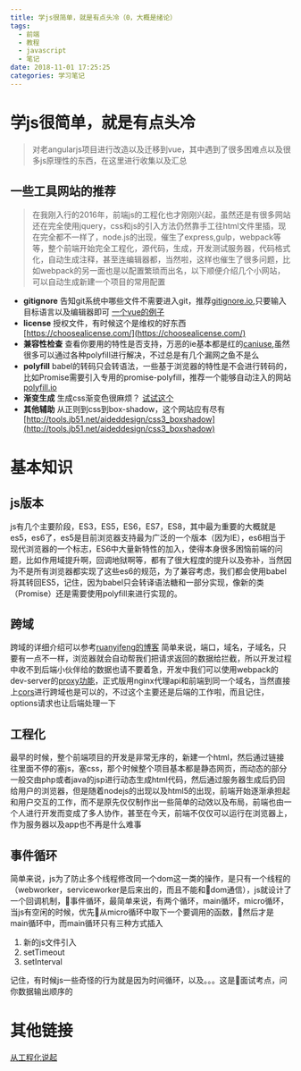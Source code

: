 ```yaml
---
title: 学js很简单，就是有点头冷（0，大概是绪论）
tags:
  - 前端
  - 教程
  - javascript
  - 笔记
date: 2018-11-01 17:25:25
categories: 学习笔记
---
```

# 学js很简单，就是有点头冷
> 对老angularjs项目进行改造以及迁移到vue，其中遇到了很多困难点以及很多js原理性的东西，在这里进行收集以及汇总

## 一些工具网站的推荐
> 在我刚入行的2016年，前端js的工程化也才刚刚兴起，虽然还是有很多网站还在完全使用jquery，css和js的引入方法仍然靠手工往html文件里插，现在完全都不一样了，node.js的出现，催生了express,gulp，webpack等等，整个前端开始完全工程化，源代码，生成，开发测试服务器，代码格式化，自动生成注释，甚至连编辑器都，当然啦，这样也催生了很多问题，比如webpack的另一面也是以配置繁琐而出名，以下顺便介绍几个小网站，可以自动生成新建一个项目的常用配置

* **gitignore** 告知git系统中哪些文件不需要进入git，推荐[gitignore.io](https://www.gitignore.io/),只要输入目标语言以及编辑器即可 [一个vue的例子](https://www.gitignore.io/api/node,vuejs,webstorm,visualstudiocode)
* **license** 授权文件，有时候这个是维权的好东西[https://choosealicense.com/](https://choosealicense.com/)
* **兼容性检查** 查看你要用的特性是否支持，万恶的ie基本都是红的[caniuse](https://caniuse.com/#search=fetch),虽然很多可以通过各种polyfill进行解决，不过总是有几个漏网之鱼不是么
* **polyfill** babel的转码只会转语法，一些基于浏览器的特性是不会进行转码的，比如Promise需要引入专用的promise-polyfill，推荐一个能够自动注入的网站[polyfill.io](https://polyfill.io/v2/docs/)
* **渐变生成** 生成css渐变色很麻烦？ [试试这个](http://www.colorzilla.com/gradient-editor/)
* **其他辅助** 从正则到css到box-shadow，这个网站应有尽有[http://tools.jb51.net/aideddesign/css3_boxshadow](http://tools.jb51.net/aideddesign/css3_boxshadow)

# 基本知识
## js版本
js有几个主要阶段，ES3，ES5，ES6，ES7，ES8，其中最为重要的大概就是es5，es6了，es5是目前浏览器支持最为广泛的一个版本（因为IE），es6相当于现代浏览器的一个标志，ES6中大量新特性的加入，使得本身很多困恼前端的问题，比如作用域提升啊，回调地狱啊等，都有了很大程度的提升以及弥补，当然因为不是所有浏览器都实现了这些es6的规范，为了兼容考虑，我们都会使用babel将其转回ES5，记住，因为babel只会转译语法糖和一部分实现，像新的类（Promise）还是需要使用polyfill来进行实现的。

## 跨域
跨域的详细介绍可以参考[ruanyifeng的博客](http://www.ruanyifeng.com/blog/2016/04/cors.html)
简单来说，端口，域名，子域名，只要有一点不一样，浏览器就会自动帮我们把请求返回的数据给拦截，所以开发过程中收不到后端小伙伴给的数据也请不要着急，开发中我们可以使用webpack的dev-server的[proxy功能](https://blog.csdn.net/imkxrc/article/details/80648371)，正式版用nginx代理api和前端到同一个域名，当然直接上[cors](https://www.jianshu.com/p/f9c21da2c661)进行跨域也是可以的，不过这个主要还是后端的工作啦，而且记住，options请求也让后端处理一下

## 工程化
最早的时候，整个前端项目的开发是非常无序的，新建一个html，然后通过链接往里面不停的塞js，塞css，那个时候整个项目基本都是静态网页，而动态的部分一般交由php或者java的jsp进行动态生成html代码，然后通过服务器生成后扔回给用户的浏览器，但是随着nodejs的出现以及html5的出现，前端开始逐渐承担起和用户交互的工作，而不是原先仅仅制作出一些简单的动效以及布局，前端也由一个人进行开发而变成了多人协作，甚至在今天，前端不仅仅可以运行在浏览器上，作为服务器以及app也不再是什么难事

## 事件循环
简单来说，js为了防止多个线程修改同一个dom这一类的操作，是只有一个线程的（webworker，serviceworker是后来出的，而且不能和dom通信），js就设计了一个回调机制，事件循环，最简单来说，有两个循环，main循环，micro循环，当js有空闲的时候，优先从micro循环中取下一个要调用的函数，然后才是main循环中，而main循环只有三种方式插入
1. 新的js文件引入
2. setTimeout
3. setInterval

记住，有时候js一些奇怪的行为就是因为时间循环，以及。。。这是面试考点，问你数据输出顺序的

# 其他链接
[从工程化说起](https://www.mizuka.top/2018/11/07/%E5%AD%A6js%E5%BE%88%E7%AE%80%E5%8D%95%EF%BC%8C%E5%B0%B1%E6%98%AF%E6%9C%89%E7%82%B9%E5%A4%B4%E5%86%B71/)